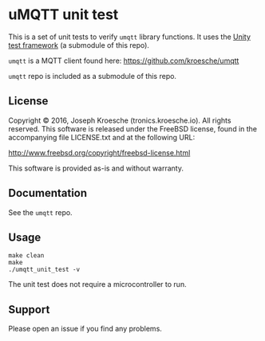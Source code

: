 uMQTT unit test
===============

This is a set of unit tests to verify `umqtt` library functions.  It
uses the [Unity test framework](http://www.throwtheswitch.org/unity/)
(a submodule of this repo).

`umqtt` is a MQTT client found here: https://github.com/kroesche/umqtt

`umqtt` repo is included as a submodule of this repo.

License
-------

Copyright © 2016, Joseph Kroesche (tronics.kroesche.io). All rights reserved.
This software is released under the FreeBSD license, found in the accompanying
file LICENSE.txt and at the following URL:

http://www.freebsd.org/copyright/freebsd-license.html

This software is provided as-is and without warranty.

Documentation
-------------

See the `umqtt` repo.

Usage
-----

    make clean
    make
    ./umqtt_unit_test -v

The unit test does not require a microcontroller to run.

Support
-------
Please open an issue if you find any problems.
